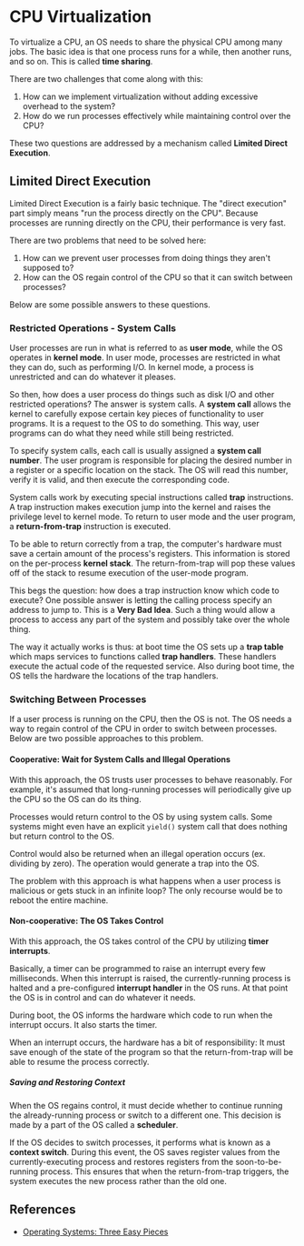 
# CPU Virtualization

To virtualize a CPU, an OS needs to share the physical CPU among many jobs. The basic idea is that one process runs for a while, then another runs, and so on. This is called **time sharing**.

There are two challenges that come along with this:

1. How can we implement virtualization without adding excessive overhead to the system?
2. How do we run processes effectively while maintaining control over the CPU?

These two questions are addressed by a mechanism called **Limited Direct Execution**.

## Limited Direct Execution

Limited Direct Execution is a fairly basic technique. The "direct execution" part simply means "run the process directly on the CPU". Because processes are running directly on the CPU, their performance is very fast.

There are two problems that need to be solved here:

1. How can we prevent user processes from doing things they aren't supposed to?
2. How can the OS regain control of the CPU so that it can switch between processes?

Below are some possible answers to these questions.

### Restricted Operations - System Calls

User processes are run in what is referred to as **user mode**, while the OS operates in **kernel mode**. In user mode, processes are restricted in what they can do, such as performing I/O. In kernel mode, a process is unrestricted and can do whatever it pleases.

So then, how does a user process do things such as disk I/O and other restricted operations? The answer is system calls. A **system call** allows the kernel to carefully expose certain key pieces of functionality to user programs. It is a request to the OS to do something. This way, user programs can do what they need while still being restricted.

To specify system calls, each call is usually assigned a **system call number**. The user program is responsible for placing the desired number in a register or a specific location on the stack. The OS will read this number, verify it is valid, and then execute the corresponding code.

System calls work by executing special instructions called **trap** instructions. A trap instruction makes execution jump into the kernel and raises the privilege level to kernel mode. To return to user mode and the user program, a **return-from-trap** instruction is executed.

To be able to return correctly from a trap, the computer's hardware must save a certain amount of the process's registers. This information is stored on the per-process **kernel stack**. The return-from-trap will pop these values off of the stack to resume execution of the user-mode program.

This begs the question: how does a trap instruction know which code to execute? One possible answer is letting the calling process specify an address to jump to. This is a **Very Bad Idea**. Such a thing would allow a process to access any part of the system and possibly take over the whole thing.

The way it actually works is thus: at boot time the OS sets up a **trap table** which maps services to functions called **trap handlers**. These handlers execute the actual code of the requested service. Also during boot time, the OS tells the hardware the locations of the trap handlers.

### Switching Between Processes

If a user process is running on the CPU, then the OS is not. The OS needs a way to regain control of the CPU in order to switch between processes. Below are two possible approaches to this problem.

#### Cooperative: Wait for System Calls and Illegal Operations

With this approach, the OS trusts user processes to behave reasonably. For example, it's assumed that long-running processes will periodically give up the CPU so the OS can do its thing.

Processes would return control to the OS by using system calls. Some systems might even have an explicit `yield()` system call that does nothing but return control to the OS.

Control would also be returned when an illegal operation occurs (ex. dividing by zero). The operation would generate a trap into the OS.

The problem with this approach is what happens when a user process is malicious or gets stuck in an infinite loop? The only recourse would be to reboot the entire machine.

#### Non-cooperative: The OS Takes Control

With this approach, the OS takes control of the CPU by utilizing **timer interrupts**.

Basically, a timer can be programmed to raise an interrupt every few milliseconds. When this interrupt is raised, the currently-running process is halted and a pre-configured **interrupt handler** in the OS runs. At that point the OS is in control and can do whatever it needs.

During boot, the OS informs the hardware which code to run when the interrupt occurs. It also starts the timer.

When an interrupt occurs, the hardware has a bit of responsibility: It must save enough of the state of the program so that the return-from-trap will be able to resume the process correctly.

##### Saving and Restoring Context

When the OS regains control, it must decide whether to continue running the already-running process or switch to a different one. This decision is made by a part of the OS called a **scheduler**.

If the OS decides to switch processes, it performs what is known as a **context switch**. During this event, the OS saves register values from the currently-executing process and restores registers from the soon-to-be-running process. This ensures that when the return-from-trap triggers, the system executes the new process rather than the old one.

## References

- [Operating Systems: Three Easy Pieces](https://pages.cs.wisc.edu/~remzi/OSTEP/)